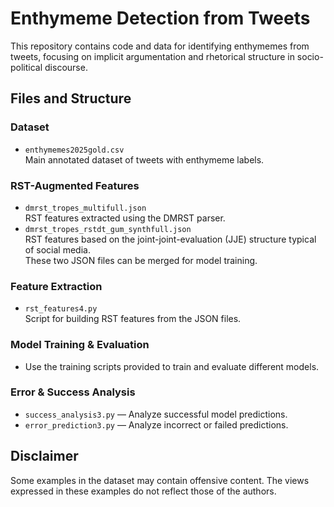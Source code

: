 # Enthymeme Detection from Tweets

This repository contains code and data for identifying enthymemes from tweets, focusing on implicit argumentation and rhetorical structure in socio-political discourse.

## Files and Structure

### Dataset
- `enthymemes2025gold.csv`  
  Main annotated dataset of tweets with enthymeme labels.

### RST-Augmented Features
- `dmrst_tropes_multifull.json`  
  RST features extracted using the DMRST parser.
- `dmrst_tropes_rstdt_gum_synthfull.json`  
  RST features based on the joint-joint-evaluation (JJE) structure typical of social media.  
  These two JSON files can be merged for model training.

### Feature Extraction
- `rst_features4.py`  
  Script for building RST features from the JSON files.

### Model Training & Evaluation
- Use the training scripts provided to train and evaluate different models.

### Error & Success Analysis
- `success_analysis3.py` — Analyze successful model predictions.
- `error_prediction3.py` — Analyze incorrect or failed predictions.

## Disclaimer
Some examples in the dataset may contain offensive content. The views expressed in these examples do not reflect those of the authors.
